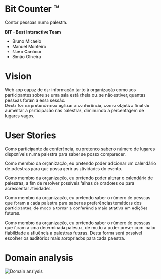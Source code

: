 # Bit Counter ™
Contar pessoas numa palestra.  

**BIT - Best Interactive Team**  
* Bruno Micaelo
* Manuel Monteiro
* Nuno Cardoso
* Simão Oliveira  

# Vision  
Web app capaz de dar informação tanto à organização como aos participantes sobre se uma sala está cheia ou, se não estiver, quantas pessoas foram a essa sessão.  
Desta forma pretendemos agilizar a conferência, com o objetivo final de aumentar a participação nas palestras, diminuindo a percentagem de lugares vagos.  

# User Stories  
Como participante da conferência, eu pretendo saber o número de lugares disponíveis numa palestra para saber se posso comparecer.

Como membro da organização, eu pretendo poder adicionar um calendário de palestras para que possa gerir as atividades do evento.

Como membro da organização, eu pretendo poder alterar o calendário de palestras, a fim de resolver possíveis falhas de oradores ou para acrescentar atividades.

Como membro da organização, eu pretendo saber o número de pessoas que foram a cada palestra para saber as preferências temáticas dos participantes, de modo a tornar a conferência mais atrativa em edições futuras.

Como membro da organização, eu pretendo saber o número de pessoas que foram a uma determinada palestra, de modo a poder prever com maior fiabilidade a afluência a palestras futuras. Desta forma será possível escolher os auditórios mais apropriados para cada palestra.


# Domain analysis
![Domain analysis](https://i.imgur.com/DBjRzmv.png)
